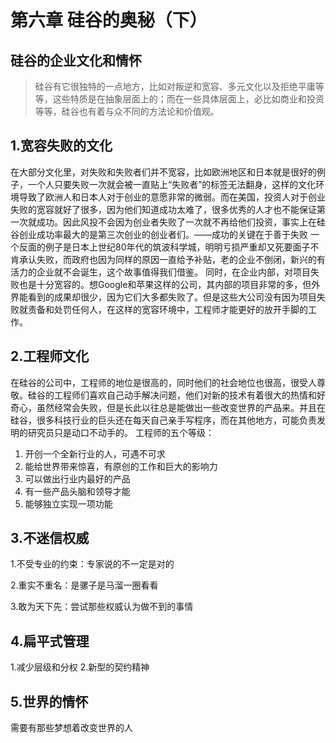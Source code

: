 # 第六章 硅谷的奥秘（下）

## 硅谷的企业文化和情怀
> 硅谷有它很独特的一点地方，比如对叛逆和宽容、多元文化以及拒绝平庸等等，这些特质是在抽象层面上的；而在一些具体层面上，必比如商业和投资等等，硅谷也有着与众不同的方法论和价值观。

## 1.宽容失败的文化
  在大部分文化里，对失败和失败者们并不宽容，比如欧洲地区和日本就是很好的例子，一个人只要失败一次就会被一直贴上“失败者”的标签无法翻身，这样的文化环境导致了欧洲人和日本人对于创业的意愿非常的微弱。而在美国，投资人对于创业失败的宽容就好了很多，因为他们知道成功太难了，很多优秀的人才也不能保证第一次就成功。因此风投不会因为创业者失败了一次就不再给他们投资，事实上在硅谷创业成功率最大的是第三次创业的创业者们。——成功的关键在于善于失败
  一个反面的例子是日本上世纪80年代的筑波科学城，明明亏损严重却又死要面子不肯承认失败，而政府也因为同样的原因一直给予补贴，老的企业不倒闭，新兴的有活力的企业就不会诞生，这个故事值得我们借鉴。
  同时，在企业内部，对项目失败也是十分宽容的。想Google和苹果这样的公司，其内部的项目非常的多，但外界能看到的成果却很少，因为它们大多都失败了。但是这些大公司没有因为项目失败就责备和处罚任何人，在这样的宽容环境中，工程师才能更好的放开手脚的工作。
  
## 2.工程师文化
  在硅谷的公司中，工程师的地位是很高的，同时他们的社会地位也很高，很受人尊敬。硅谷的工程师们喜欢自己动手解决问题，他们对新的技术有着很大的热情和好奇心，虽然经常会失败，但是长此以往总是能做出一些改变世界的产品来。并且在硅谷，很多科技行业的巨头还在每天自己亲手写程序，而在其他地方，可能负责发明的研究员只是动口不动手的。
  工程师的五个等级：
  1. 开创一个全新行业的人，可遇不可求
  2. 能给世界带来惊喜，有原创的工作和巨大的影响力
  3. 可以做出行业内最好的产品
  4. 有一些产品头脑和领导才能
  5. 能够独立实现一项功能

## 3.不迷信权威
1.不受专业的约束：专家说的不一定是对的

2.重实不重名：是骡子是马溜一圈看看

3.敢为天下先：尝试那些权威认为做不到的事情

## 4.扁平式管理
  1.减少层级和分权
  2.新型的契约精神

## 5.世界的情怀
  需要有那些梦想着改变世界的人




